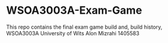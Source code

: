 # WSOA3003A-Exam-Game
This repo contains the final exam game build and, build history,
WSOA3003A
University of Wits
Alon Mizrahi 1405583
